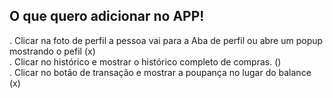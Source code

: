 ## O que quero adicionar no APP! 


. Clicar na foto de perfil a pessoa vai para a Aba de perfil ou abre um popup mostrando o pefil (x) <br />
. Clicar no histórico e mostrar o histórico completo de compras. ()<br />
. Clicar no botão de transação e mostrar a poupança no lugar do balance (x)<br />
